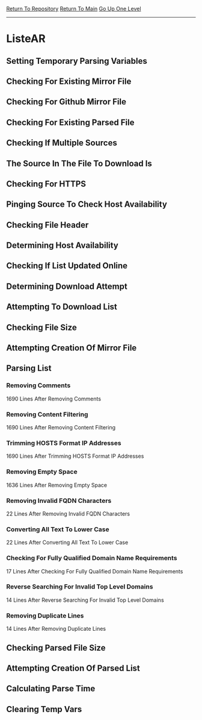 [Return To Repository](https://github.com/deathbybandaid/piholeparser/)
[Return To Main](https://github.com/deathbybandaid/piholeparser/blob/master/RecentRunLogs/Mainlog.md)
[Go Up One Level](https://github.com/deathbybandaid/piholeparser/blob/master/RecentRunLogs/TopLevelScripts/30-Processing-Blacklists.md)
____________________________________
# ListeAR
## Setting Temporary Parsing Variables
## Checking For Existing Mirror File
## Checking For Github Mirror File
## Checking For Existing Parsed File
## Checking If Multiple Sources
## The Source In The File To Download Is
## Checking For HTTPS
## Pinging Source To Check Host Availability
## Checking File Header
## Determining Host Availability
## Checking If List Updated Online
## Determining Download Attempt
## Attempting To Download List
## Checking File Size
## Attempting Creation Of Mirror File
## Parsing List
### Removing Comments
1690 Lines After Removing Comments
### Removing Content Filtering
1690 Lines After Removing Content Filtering
### Trimming HOSTS Format IP Addresses
1690 Lines After Trimming HOSTS Format IP Addresses
### Removing Empty Space
1636 Lines After Removing Empty Space
### Removing Invalid FQDN Characters
22 Lines After Removing Invalid FQDN Characters
### Converting All Text To Lower Case
22 Lines After Converting All Text To Lower Case
### Checking For Fully Qualified Domain Name Requirements
17 Lines After Checking For Fully Qualified Domain Name Requirements
### Reverse Searching For Invalid Top Level Domains
14 Lines After Reverse Searching For Invalid Top Level Domains
### Removing Duplicate Lines
14 Lines After Removing Duplicate Lines
## Checking Parsed File Size
## Attempting Creation Of Parsed List
## Calculating Parse Time
## Clearing Temp Vars

